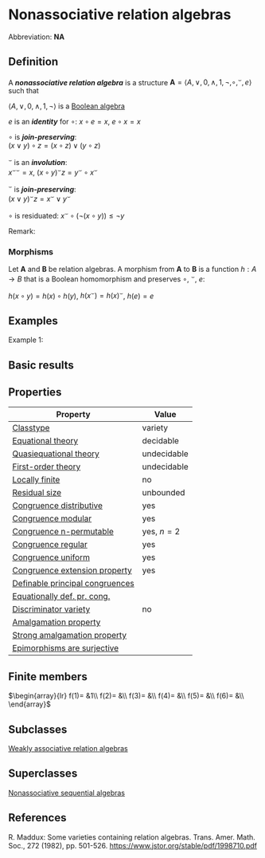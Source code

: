 # Nonassociative relation algebras

Abbreviation: **NA**
## Definition
A ***nonassociative relation algebra*** is a structure $\mathbf{A}=\langle A,\vee,0,
\wedge,1,\neg,\circ,^{\smile},e\rangle$ such that


$\langle A,\vee,0,
\wedge,1,\neg\rangle$ is a [Boolean algebra](boolean_algebras.md)


$e$ is an ***identity*** for $\circ$:  $x\circ e=x$, $e\circ x=x$


$\circ$ is ***join-preserving***:  
$(x\vee y)\circ z=(x\circ z)\vee (y\circ z)$


$^{\smile}$ is an ***involution***:  
${x^\smile}^\smile=x$, $(x\circ y)^{\smile} z=y^{\smile}\circ x^{\smile}$


$^{\smile}$ is ***join-preserving***:  
$(x\vee y)^{\smile} z=x^{\smile}\vee y^{\smile}$


$\circ$ is residuated:  $x^{\smile}\circ(\neg (x\circ y))\le\neg y$


Remark: 

### Morphisms
Let $\mathbf{A}$ and $\mathbf{B}$ be relation algebras. 
A morphism from $\mathbf{A}$ to $\mathbf{B}$ is a function $h:A\to B$ that is a Boolean homomorphism and preserves $\circ$, $^{\smile}$, $e$:

$h(x\circ y)=h(x)\circ h(y)$, $h(x^{\smile})=h(x)^{\smile}$, $h(e)=e$
## Examples
Example 1: 

## Basic results


## Properties


|Property|Value|
|---|---|
|[Classtype](classtype.md)  |variety |
|[Equational theory](equational_theory.md)  |decidable |
|[Quasiequational theory](quasiequational_theory.md)  |undecidable |
|[First-order theory](first-order_theory.md)  |undecidable |
|[Locally finite](locally_finite.md)  |no |
|[Residual size](residual_size.md)  |unbounded |
|[Congruence distributive](congruence_distributive.md)  |yes |
|[Congruence modular](congruence_modular.md)  |yes |
|[Congruence n-permutable](congruence_n-permutable.md)  |yes, $n=2$ |
|[Congruence regular](congruence_regular.md)  |yes |
|[Congruence uniform](congruence_uniform.md)  |yes |
|[Congruence extension property](congruence_extension_property.md)  |yes |
|[Definable principal congruences](definable_principal_congruences.md)  | |
|[Equationally def. pr. cong.](equationally_def._pr._cong..md)  | |
|[Discriminator variety](discriminator_variety.md)  |no |
|[Amalgamation property](amalgamation_property.md)  | |
|[Strong amalgamation property](strong_amalgamation_property.md)  | |
|[Epimorphisms are surjective](epimorphisms_are_surjective.md)  | |
## Finite members

$\begin{array}{lr}
f(1)= &1\\
f(2)= &\\
f(3)= &\\
f(4)= &\\
f(5)= &\\
f(6)= &\\
\end{array}$

## Subclasses
[Weakly associative relation algebras](weakly_associative_relation_algebras.md) 

## Superclasses
[Nonassociative sequential algebras](nonassociative_sequential_algebras.md) 


## References

R. Maddux: Some varieties containing relation algebras. Trans. Amer. Math. Soc., 272 (1982), pp. 501-526. https://www.jstor.org/stable/pdf/1998710.pdf









